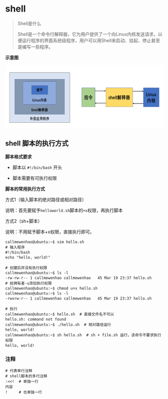 # shell

> Shell是什么
>
> Shell是一个命令行解释器，它为用户提供了一个向Linux内核发送请求，以便运行程序的界面系统级程序，用户可以用Shell来启动、挂起、停止甚至是编写一些程序。

**示意图**

<img src="images/shell.png" height=200>

## shell 脚本的执行方式

**脚本格式要求**

- 脚本以 `#!/bin/bash` 开头

- 脚本需要有可执行权限

**脚本的常用执行方式**

方式1（输入脚本的绝对路径或相对路径）

说明：首先要赋予`helloworld.sh`脚本的`+x`权限，再执行脚本

方式2（sh+脚本）

说明：不用赋予脚本+x权限，直接执行即可。

```shell
callmewenhao@ubuntu:~$ vim hello.sh
# 输入程序
#!/bin/bash
echo "hello, world!"

# 创建后并没有执行权限
callmewenhao@ubuntu:~$ ls -l
-rw-rw-r-- 1 callmewenhao callmewenhao   45 Mar 19 23:37 hello.sh
# 给拥有者-u添加执行权限
callmewenhao@ubuntu:~$ chmod u+x hello.sh
callmewenhao@ubuntu:~$ ls -l
-rwxrw-r-- 1 callmewenhao callmewenhao   45 Mar 19 23:37 hello.sh

# 执行
callmewenhao@ubuntu:~$ hello.sh  # 直接文件名不可以
hello.sh: command not found
callmewenhao@ubuntu:~$ ./hello.sh  # 相对路径运行
hello, world!
callmewenhao@ubuntu:~$ sh hello.sh  # sh + file.sh 运行，该命令不要求执行权限
hello, world!
```

### 注释

```shell
# 代表单行注释
# shell脚本的多行注释
:<<!  # 单独一行
内容
!     # 也单独一行
```

